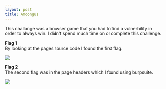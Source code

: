 ```yaml
---
layout: post
title: Amoongus
---
```


<p class="message">
  This challange was a browser game that you had to find a vulnerbility in order to always win.
  I didn't spend much time on or complete this challenge.
</p>

**Flag 1**\
By looking at the pages source code I found the first flag.

<img src="https://raw.githubusercontent.com/lukej2680/lukej2680.github.io/master/_images/ncl_fall2020/web_application/flag1.png">

**Flag 2**\
The second flag was in the page headers which I found using burpsuite.

<img src="https://raw.githubusercontent.com/lukej2680/lukej2680.github.io/master/_images/ncl_fall2020/web_application/flag2.png">
